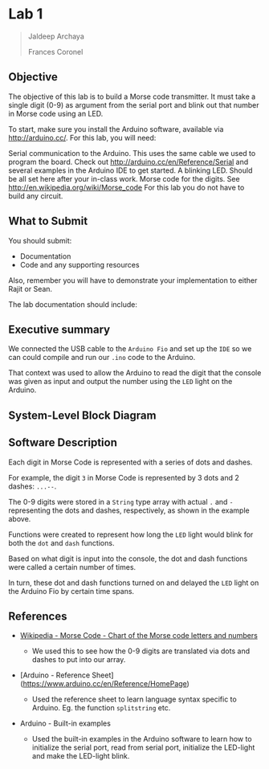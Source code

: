 # Lab 1

> Jaldeep Archaya
>
> Frances Coronel

## Objective

The objective of this lab is to build a Morse code transmitter. It must take a single digit (0-9) as argument from the serial port and blink out that number in Morse code using an LED.

To start, make sure you install the Arduino software, available via http://arduino.cc/. For this lab, you will need:

Serial communication to the Arduino. This uses the same cable we used to program the board. Check out http://arduino.cc/en/Reference/Serial and several examples in the Arduino IDE to get started.
A blinking LED. Should be all set here after your in-class work.
Morse code for the digits. See http://en.wikipedia.org/wiki/Morse_code
For this lab you do not have to build any circuit.

## What to Submit

You should submit:

- Documentation
- Code and any supporting resources

Also, remember you will have to demonstrate your implementation to either Rajit or Sean.

The lab documentation should include:

## Executive summary

We connected the USB cable to the `Arduino Fio` and set up the `IDE` so we can could compile and run our `.ino` code to the Arduino.

That context was used to allow the Arduino to read the digit that the console was given as input and output the number using the `LED` light on the Arduino.


## System-Level Block Diagram



## Software Description

Each digit in Morse Code is represented with a series of dots and dashes.

For example, the digit `3` in Morse Code is represented by 3 dots and 2 dashes: `...--`.

The 0-9 digits were stored in a `String` type array with actual `.` and `-` representing the dots and dashes, respectively, as shown in the example above.

Functions were created to represent how long the `LED` light would blink for both the `dot` and `dash` functions.

Based on what digit is input into the console, the dot and dash functions were called a certain number of times.

In turn, these dot and dash functions turned on and delayed the `LED` light on the Arduino Fio by certain time spans.

## References

- [Wikipedia - Morse Code - Chart of the Morse code letters and numbers](https://www.wikiwand.com/en/Morse_code)
    * We used this to see how the 0-9 digits are translated via dots and dashes to put into our array.

- [Arduino - Reference Sheet] (https://www.arduino.cc/en/Reference/HomePage)
    * Used the reference sheet to learn language syntax specific to Arduino. Eg. the function `splitstring` etc.

- Arduino - Built-in examples
    * Used the built-in examples in the Arduino software to learn how to initialize the serial port, read from serial port, initialize the LED-light and make the LED-light blink.
